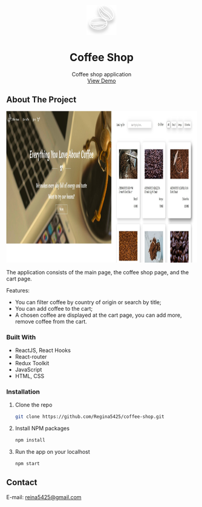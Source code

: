 <!-- PROJECT LOGO -->
<br />
<div align="center">
  <img src="./src/assets/img/logo.svg" alt="Logo" width="80" height="80">

  <h1 align="center">Coffee Shop</h1>

  <p align="center">
    Coffee shop application
		<br/>
		<a href="#">View Demo</a>
  </p>
</div>


<!-- ABOUT THE PROJECT -->
## About The Project

<div align="center">
  <span>
    <img src="./src/assets/img/demo.jpg" alt="demo image" width="100%" height="400">
   </span>
</div>

The application consists of the main page, the coffee shop page, and the cart page.

Features: 
* You can filter coffee by country of origin or search by title;
* You can add coffee to the cart;
* A chosen coffee are displayed at the cart page, you can add more, remove coffee from the cart.


### Built With

* ReactJS, React Hooks
* React-router
* Redux Toolkit
* JavaScript
* HTML, CSS


<!-- GETTING STARTED -->
### Installation

1. Clone the repo
   ```sh
   git clone https://github.com/Regina5425/coffee-shop.git
   ```
2. Install NPM packages
   ```sh
   npm install
   ```
3. Run the app on your localhost
   ```js
   npm start
   ```

<!-- CONTACT -->
## Contact

E-mail: reina5425@gmail.com
